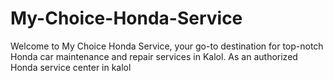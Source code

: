 # My-Choice-Honda-Service
Welcome to My Choice Honda Service, your go-to destination for top-notch Honda car maintenance and repair services in Kalol. As an authorized Honda service center in kalol
